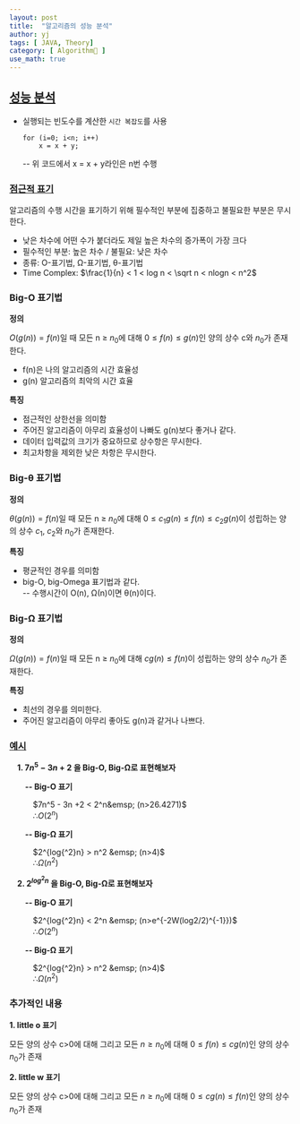 ```yaml
---
layout: post
title:  "알고리즘의 성능 분석"
author: yj
tags: [ JAVA, Theory]
category: [ Algorithm🧩 ]
use_math: true
---
```


## <a href="#">성능 분석</a>
- 실행되는 빈도수를 계산한 `시간 복잡도`를 사용

    ```
    for (i=0; i<n; i++)
        x = x + y;
    ```
    -- 위 코드에서 x = x + y라인은 n번 수행

### <a href="#">점근적 표기</a>
알고리즘의 수행 시간을 표기하기 위해 필수적인 부분에 집중하고 불필요한 부분은 무시한다.
- 낮은 차수에 어떤 수가 붙더라도 제일 높은 차수의 증가폭이 가장 크다
- 필수적인 부분: 높은 차수 / 불필요: 낮은 차수
- 종류: O-표기법, Ω-표기법, θ-표기법
- Time Complex: $\frac{1}{n} < 1 < log n < \sqrt n < nlogn < n^2$ 

### Big-O 표기법

**정의**

$O(g(n)) = f(n)$일 때 모든 n ≥ $n_0$에 대해 $0 ≤ f(n) ≤ g(n)$인 양의 상수 c와 $n_0$가 존재한다.

- f(n)은 나의 알고리즘의 시간 효율성
- g(n) 알고리즘의 최악의 시간 효율

**특징**

- 점근적인 상한선을 의미함
- 주어진 알고리즘이 아무리 효율성이 나빠도 g(n)보다 좋거나 같다.
- 데이터 입력값의 크기가 중요하므로 상수항은 무시한다.
- 최고차항을 제외한 낮은 차항은 무시한다.

### Big-θ 표기법

**정의**

$θ(g(n)) = f(n)$일 때 모든 n ≥ $n_0$에 대해 $0 ≤ c_1g(n)≤ f(n) ≤ c_2g(n)$이 성립하는 양의 상수 $c_1$, $c_2$와 $n_0$가 존재한다.

**특징**

- 평균적인 경우를 의미함
- big-O, big-Omega 표기법과 같다.<br/>
    -- 수행시간이 O(n), Ω(n)이면 θ(n)이다.

### Big-Ω 표기법

**정의**

$Ω(g(n)) = f(n)$일 때 모든 n ≥ $n_0$에 대해 $cg(n) ≤ f(n)$이 성립하는 양의 상수 $n_0$가 존재한다.

**특징**

- 최선의 경우를 의미한다.
- 주어진 알고리즘이 아무리 좋아도 g(n)과 같거나 나쁘다.

### <a href="#">예시</a>

&emsp;**1. $7n^5 - 3n +2$ 을 Big-O, Big-Ω로 표현해보자**

&emsp;&emsp;**-- Big-O 표기** <br/>

&emsp;&emsp;&emsp;$7n^5 - 3n +2 < 2^n&emsp; (n>26.4271)$ <br/>
&emsp;&emsp;&emsp;$∴ O(2^n)$


&emsp;&emsp;**-- Big-Ω 표기**<br/>

&emsp;&emsp;&emsp;$2^{log{^2}n} > n^2 &emsp; (n>4)$ <br/>
&emsp;&emsp;&emsp;$∴ Ω(n^2)$

&emsp;**2. $2^{log{^2}n}$ 을 Big-O, Big-Ω로 표현해보자**

&emsp;&emsp;**-- Big-O 표기** <br/>

&emsp;&emsp;&emsp;$2^{log{^2}n} < 2^n &emsp; (n>e^{-2W(log2/2)^{-1}})$ <br/>
&emsp;&emsp;&emsp;$∴ O(2^n)$


&emsp;&emsp;**-- Big-Ω 표기**<br/>

&emsp;&emsp;&emsp;$2^{log{^2}n} > n^2 &emsp; (n>4)$ <br/>
&emsp;&emsp;&emsp;$∴ Ω(n^2)$

### 추가적인 내용

**1. little o 표기**

모든 양의 상수 c>0에 대해 그리고 모든 $n ≥ n_0$에 대해 $0 ≤ f(n) ≤ cg(n)$인 양의 상수 $n_0$가 존재


**2. little w 표기**

모든 양의 상수 c>0에 대해 그리고 모든 $n ≥ n_0$에 대해 $0 ≤ cg(n) ≤ f(n)$인 양의 상수 $n_0$가 존재
